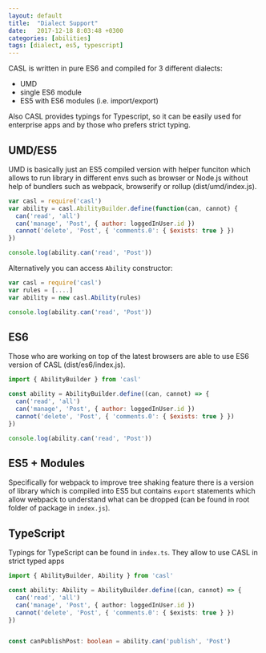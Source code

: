 ```yaml
---
layout: default
title:  "Dialect Support"
date:   2017-12-18 8:03:48 +0300
categories: [abilities]
tags: [dialect, es5, typescript]
---
```


CASL is written in pure ES6 and compiled for 3 different dialects:
- UMD
- single ES6 module
- ES5 with ES6 modules (i.e. import/export)

Also CASL provides typings for Typescript, so it can be easily used for enterprise apps and by those who prefers strict typing.

## UMD/ES5

UMD is basically just an ES5 compiled version with helper funciton which allows to run library in different envs
such as browser or Node.js without help of bundlers such as webpack, browserify or rollup  (dist/umd/index.js).

```js
var casl = require('casl')
var ability = casl.AbilityBuilder.define(function(can, cannot) {
  can('read', 'all')
  can('manage', 'Post', { author: loggedInUser.id })
  cannot('delete', 'Post', { 'comments.0': { $exists: true } })
})

console.log(ability.can('read', 'Post'))
```

Alternatively you can access `Ability` constructor:

```js
var casl = require('casl')
var rules = [....]
var ability = new casl.Ability(rules)

console.log(ability.can('read', 'Post'))
```

## ES6

Those who are working on top of the latest browsers are able to use ES6 version of CASL (dist/es6/index.js).

```js
import { AbilityBuilder } from 'casl'

const ability = AbilityBuilder.define((can, cannot) => {
  can('read', 'all')
  can('manage', 'Post', { author: loggedInUser.id })
  cannot('delete', 'Post', { 'comments.0': { $exists: true } })
})

console.log(ability.can('read', 'Post'))
```

## ES5 + Modules

Specifically for webpack to improve tree shaking feature there is a version of library which is compiled into ES5
but contains `export` statements which allow webpack to understand what can be dropped (can be found in root folder of package in `index.js`).


## TypeScript

Typings for TypeScript can be found in `index.ts`. They allow to use CASL in strict typed apps

```ts
import { AbilityBuilder, Ability } from 'casl'

const ability: Ability = AbilityBuilder.define((can, cannot) => {
  can('read', 'all')
  can('manage', 'Post', { author: loggedInUser.id })
  cannot('delete', 'Post', { 'comments.0': { $exists: true } })
})


const canPublishPost: boolean = ability.can('publish', 'Post')
```
